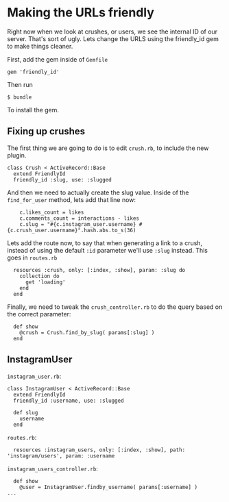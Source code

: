 # Making the URLs friendly

Right now when we look at crushes, or users, we see the internal ID of our server.  That's sort of ugly.  Lets change the URLS using the friendly_id gem to make things cleaner.

First, add the gem inside of `Gemfile`

```
gem 'friendly_id'
```

Then run 

```
$ bundle
```

To install the gem.

## Fixing up crushes
The first thing we are going to do is to edit `crush.rb`, to include the new plugin.

```
class Crush < ActiveRecord::Base
  extend FriendlyId
  friendly_id :slug, use: :slugged
```

And then we need to actually create the slug value.  Inside of the `find_for_user` method, lets add that line now:

```
    c.likes_count = likes
    c.comments_count = interactions - likes
    c.slug = "#{c.instagram_user.username} #{c.crush_user.username}".hash.abs.to_s(36)
```

Lets add the route now, to say that when generating a link to a crush, instead of using the default `:id` parameter we'll use `:slug` instead.  This goes in `routes.rb`

```
  resources :crush, only: [:index, :show], param: :slug do
    collection do
      get 'loading'
    end
  end
```

Finally, we need to tweak the `crush_controller.rb` to do the query based on the correct parameter:

```
  def show
    @crush = Crush.find_by_slug( params[:slug] )
  end
```

## InstagramUser

`instagram_user.rb`: 

```
class InstagramUser < ActiveRecord::Base
  extend FriendlyId
  friendly_id :username, use: :slugged
  
  def slug
    username
  end

```

`routes.rb`:

```
  resources :instagram_users, only: [:index, :show], path: 'instagram/users', param: :username
```

`instagram_users_controller.rb`:

```
  def show
    @user = InstagramUser.findby_username( params[:username] )
...
```